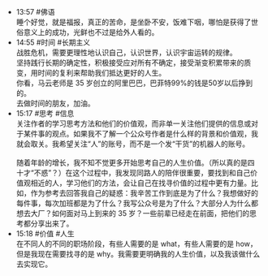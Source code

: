 
- 13:57 #佛语 <br>睡个好觉，就是福报，真正的苦命，是坐卧不安，饭难下咽，哪怕是获得了世俗意义上的成功，光鲜也不过是给外人看的。
- 14:55 #时间 #长期主义<br>战胜危机，需要更理性地认识自己，认识世界，认识宇宙运转的规律。<br>坚持践行长期的确定性，积极接受应对所有不确定，接受渐变积累带来的质变，用时间的复利来帮助我们抵达更好的人生。<br>你看，马云老师是 35 岁创立的阿里巴巴，巴菲特99%的钱是50岁以后挣到的。<br>去做时间的朋友，加油。
- 15:17 #思考 #信息<br>关注作者的学习思考方法和他们的价值观，而非单一关注他们提供的信息或对于某件事的观点。如果我不了解一个公众号作者是什么样的背景和价值观，我就会取关。我希望关注“人”的账号，而不是一个发“干货”的机器人的账号。<br><br>随着年龄的增长，我不知不觉更多开始思考自己的人生价值。（所以真的是四十才“不惑”？）在这个过程中，我发现同路人的陪伴很重要，要找到和自己价值观相近的人，学习他们的方法，会让自己在找寻价值的过程中更有力量。比如，作为参考去回答我自己的疑惑：我辛苦工作到底是为了什么？我想做好的每件事，每次加班都是为了什么？我写公众号是为了什么？大部分人为什么都想去大厂？如何面对马上到来的 35 岁？一些前辈已经走在前面，把他们的思考都分享出来了。
- 15:18 #价值 #人生<br>在不同人的不同的职场阶段，有些人需要的是 what，有些人需要的是 how，但是我现在需要找寻的是 why。我需要更明确我的人生价值，以及我该做什么去实现它。 